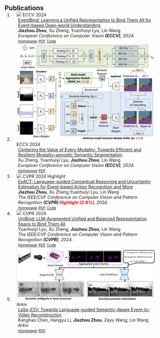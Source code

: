<h2 id="publications" style="margin: 2px 0px -15px;">Publications</h2>  
<ol>  
  <li>  
    <div class="pub-row">  
      <div class="col-sm-3 abbr" style="position: relative;padding-right: 15px;padding-left: 15px;">  
        <img src="assets/img/EventBind.png" class="teaser img-fluid z-depth-1">  
        <abbr class="badge">ECCV 2024</abbr>  
      </div>  
      <div class="col-sm-9" style="position: relative;padding-right: 15px;padding-left: 20px;">  
        <div class="title">  
          <a href="https://arxiv.org/pdf/2308.03135">EventBind: Learning a Unified Representation to Bind Them All for Event-based Open-world Understanding</a>  
        </div>  
        <div class="author"><strong>Jiazhou Zhou</strong>, Xu Zheng, Yuanhuiyi Lyu, Lin Wang</div>  
        <div class="periodical"><em>European Conference on Computer Vision <strong>(ECCV)</strong>, 2024.</em></div>  
        <div class="links">  
          <a href="https://vlislab22.github.io/EventBind/" class="btn btn-sm z-depth-0" role="button" target="_blank" style="font-size:12px;">Homepage</a>  
          <a href="https://arxiv.org/pdf/2308.03135.pdf" class="btn btn-sm z-depth-0" role="button" target="_blank" style="font-size:12px;">PDF</a>  
          <a href="https://github.com/jiazhou-garland/EventBind" class="btn btn-sm z-depth-0" role="button" target="_blank" style="font-size:12px;">Code</a>  
        </div>  
      </div>  
    </div>  
  </li>  
  <li>  
    <div class="pub-row">  
      <div class="col-sm-3 abbr" style="position: relative;padding-right: 15px;padding-left: 15px;">  
        <img src="assets/img/MAGIC.jpg" class="teaser img-fluid z-depth-1">  
        <abbr class="badge">ECCV 2024</abbr>  
      </div>  
      <div class="col-sm-9" style="position: relative;padding-right: 15px;padding-left: 20px;">  
        <div class="title">  
          <a href="https://arxiv.org/pdf/2407.11344">Centering the Value of Every Modality: Towards Efficient and Resilient Modality-agnostic Semantic Segmentation</a>  
        </div>  
        <div class="author">Xu Zheng, Yuanhuiyi Lyu, <strong>Jiazhou Zhou</strong>, Lin Wang</div>  
        <div class="periodical"><em>European Conference on Computer Vision <strong>(ECCV)</strong>, 2024.</em></div>  
        <div class="links">  
          <a href="https://vlislab22.github.io/MAGIC/" class="btn btn-sm z-depth-0" role="button" target="_blank" style="font-size:12px;">Homepage</a>  
          <a href="https://arxiv.org/pdf/2407.11344" class="btn btn-sm z-depth-0" role="button" target="_blank" style="font-size:12px;">PDF</a>  
        </div>  
      </div>  
    </div>  
  </li>  
  <li>  
    <div class="pub-row">  
      <div class="col-sm-3 abbr" style="position: relative;padding-right: 15px;padding-left: 15px;">  
        <img src="assets/img/exact.png" class="teaser img-fluid z-depth-1">  
        <abbr class="badge">CVPR 2024 Highlight</abbr>  
      </div>  
      <div class="col-sm-9" style="position: relative;padding-right: 15px;padding-left: 20px;">  
        <div class="title">  
          <a href="https://arxiv.org/pdf/2403.12534.pdf">ExACT: Language-guided Conceptual Reasoning and Uncertainty Estimation for Event-based Action Recognition and More</a>  
        </div>  
        <div class="author"><strong>Jiazhou Zhou</strong>, Xu Zheng,Yuanhuiyi Lyu, Lin Wang</div>  
        <div class="periodical"><em>The IEEE/CVF Conference on Computer Vision and Pattern Recognition <strong>(CVPR) <span style="color: red;">Highlight (2.8%)</span></strong>, 2024.</em></div>  
        <div class="links">  
          <a href="https://vlislab22.github.io/ExACT/" class="btn btn-sm z-depth-0" role="button" target="_blank" style="font-size:12px;">Homepage</a>  
          <a href="https://arxiv.org/pdf/2403.12534.pdf" class="btn btn-sm z-depth-0" role="button" target="_blank" style="font-size:12px;">PDF</a>  
          <a href="https://github.com/jiazhou-garland/ExACT" class="btn btn-sm z-depth-0" role="button" target="_blank" style="font-size:12px;">Code</a>  
        </div>  
      </div>  
    </div>  
  </li>  
  <li>  
    <div class="pub-row">  
      <div class="col-sm-3 abbr" style="position: relative;padding-right: 15px;padding-left: 15px;">  
        <img src="assets/img/unibind.png" class="teaser img-fluid z-depth-1">  
        <abbr class="badge">CVPR 2024</abbr>  
      </div>  
      <div class="col-sm-9" style="position: relative;padding-right: 15px;padding-left: 20px;">  
        <div class="title">  
          <a href="https://arxiv.org/pdf/2403.12532.pdf">UniBind: LLM-Augmented Unified and Balanced Representation Space to Bind Them All</a>  
        </div>  
        <div class="author">Yuanhuiyi Lyu, Xu Zheng, <strong>Jiazhou Zhou</strong>, Lin Wang</div>  
        <div class="periodical"><em>The IEEE/CVF Conference on Computer Vision and Pattern Recognition <strong>(CVPR)</strong>, 2024.</em></div>  
        <div class="links">  
          <a href="https://vlislab22.github.io/UniBind/" class="btn btn-sm z-depth-0" role="button" target="_blank" style="font-size:12px;">Homepage</a>  
          <a href="https://arxiv.org/pdf/2403.12532.pdf" class="btn btn-sm z-depth-0" role="button" target="_blank" style="font-size:12px;">PDF</a>  
          <a href="https://github.com/QC-LY/UniBind" class="btn btn-sm z-depth-0" role="button" target="_blank" style="font-size:12px;">Code</a>  
        </div>  
      </div>  
    </div>  
  </li>  
  <li>  
    <div class="pub-row">  
      <div class="col-sm-3 abbr" style="position: relative;padding-right: 15px;padding-left: 15px;">  
        <img src="assets/img/e2v.png" class="teaser img-fluid z-depth-1">  
        <abbr class="badge">Arkiv</abbr>  
      </div>  
      <div class="col-sm-9" style="position: relative;padding-right: 15px;padding-left: 20px;">  
        <div class="title">  
          <a href="https://arxiv.org/pdf/2407.05547">LaSe-E2V: Towards Language-guided Semantic-Aware Event-to-Video Reconstruction</a>  
        </div>  
        <div class="author">Kanghao Chen, Hangyu Li, <strong>Jiazhou Zhou</strong>, Zeyu Wang, Lin Wang</div>  
        <div class="periodical"><em>Arkiv</em></div>  
        <div class="links">  
          <a href="https://vlislab22.github.io/LaSe-E2V/" class="btn btn-sm z-depth-0" role="button" target="_blank" style="font-size:12px;">Homepage</a>  
          <a href="https://arxiv.org/abs/2407.05547" class="btn btn-sm z-depth-0" role="button" target="_blank" style="font-size:12px;">PDF</a>  
        </div>  
      </div>  
    </div>  
  </li>  
</ol>  
